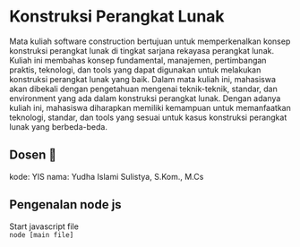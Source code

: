 # Konstruksi Perangkat Lunak

Mata kuliah software construction bertujuan untuk memperkenalkan konsep konstruksi perangkat lunak di tingkat sarjana rekayasa perangkat lunak. Kuliah ini membahas konsep fundamental, manajemen, pertimbangan praktis, teknologi, dan tools yang dapat digunakan untuk melakukan konstruksi perangkat lunak yang baik. Dalam mata kuliah ini, mahasiswa akan dibekali dengan pengetahuan mengenai teknik-teknik, standar, dan environment yang ada dalam konstruksi perangkat lunak. Dengan adanya kuliah ini, mahasiswa diharapkan memiliki kemampuan untuk memanfaatkan teknologi, standar, dan tools yang sesuai untuk kasus konstruksi perangkat lunak yang berbeda-beda.

## Dosen 🚀

kode: YIS
nama: Yudha Islami Sulistya, S.Kom., M.Cs

## Pengenalan node js

Start javascript file <br>
`node [main file]`
